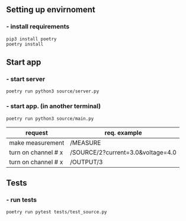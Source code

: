 ## Setting up envirnoment

### - install requirements
```
pip3 install poetry
poetry install
```


## Start app
###  - start server

```
poetry run python3 source/server.py
```

###  - start app. (in another terminal)

```
poetry run python3 source/main.py
```




|     request  |req. example|
|-------|------------|
| make measurement    | /MEASURE                           |
| turn on channel # x | /SOURCE/2?current=3.0&voltage=4.0  |
| turn on channel # x | /OUTPUT/3                          |


## Tests

### - run tests
 
```
poetry run pytest tests/test_source.py
```